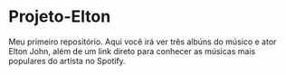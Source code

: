 # Projeto-Elton
Meu primeiro repositório.
Aqui você irá ver três albúns do músico e ator Elton John, além de um link direto para conhecer as músicas mais populares do artista no Spotify.
